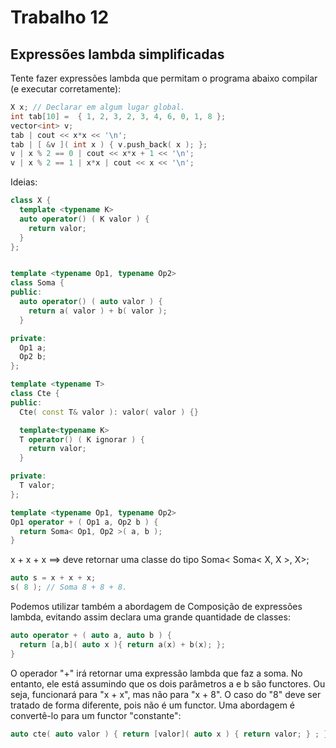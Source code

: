 # Trabalho 12
## Expressões lambda simplificadas

Tente fazer expressões lambda que permitam o programa abaixo compilar (e executar corretamente):

```cpp
X x; // Declarar em algum lugar global.
int tab[10] =  { 1, 2, 3, 2, 3, 4, 6, 0, 1, 8 };
vector<int> v;
tab | cout << x*x << '\n';
tab | [ &v ]( int x ) { v.push_back( x ); };
v | x % 2 == 0 | cout << x*x + 1 << '\n';
v | x % 2 == 1 | x*x | cout << x << '\n';
```

Ideias:

```cpp
class X {
  template <typename K>
  auto operator() ( K valor ) {
    return valor;
  }
}; 


template <typename Op1, typename Op2> 
class Soma {
public:
  auto operator() ( auto valor ) {
    return a( valor ) + b( valor );
  } 

private:
  Op1 a;
  Op2 b;
};

template <typename T> 
class Cte {
public:
  Cte( const T& valor ): valor( valor ) {}

  template<typename K>
  T operator() ( K ignorar ) {
    return valor;
  } 

private:
  T valor;
};

template <typename Op1, typename Op2>
Op1 operator + ( Op1 a, Op2 b ) {
  return Soma< Op1, Op2 >( a, b );
}
```

x + x + x ==> deve retornar uma classe do tipo Soma< Soma< X, X >, X>;

```cpp
auto s = x + x + x;
s( 8 ); // Soma 8 + 8 + 8.
```

Podemos utilizar também a abordagem de Composição de expressões lambda, evitando assim declara uma grande quantidade de classes:

```cpp
auto operator + ( auto a, auto b ) {
  return [a,b]( auto x ){ return a(x) + b(x); }; 
}
```

O operador "+" irá retornar uma expressão lambda que faz a soma. No entanto, ele está assumindo que os dois parâmetros a e b são functores. Ou seja, funcionará para "x + x", mas não para "x + 8". O caso do "8" deve ser tratado de forma diferente, pois não é um functor. Uma abordagem é convertê-lo para um functor "constante":

```cpp
auto cte( auto valor ) { return [valor]( auto x ) { return valor; } ; }
```

